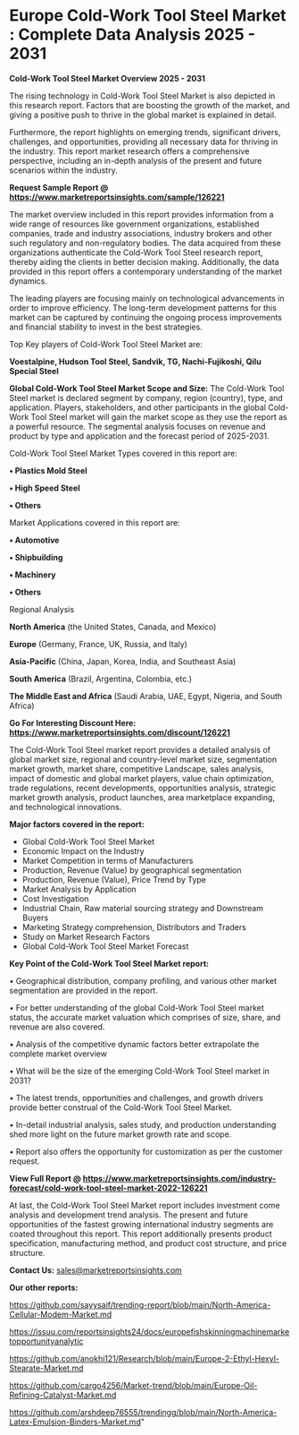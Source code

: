 # Europe Cold-Work Tool Steel Market : Complete Data Analysis 2025 - 2031

<Strong> Cold-Work Tool Steel Market Overview 2025 - 2031</strong>

The rising technology in Cold-Work Tool Steel Market is also depicted in this research report. Factors that are boosting the growth of the market, and giving a positive push to thrive in the global market is explained in detail.

Furthermore, the report highlights on emerging trends, significant drivers, challenges, and opportunities, providing all necessary data for thriving in the industry. This report market research offers a comprehensive perspective, including an in-depth analysis of the present and future scenarios within the industry.

<strong>Request Sample Report @ <a href=https://www.marketreportsinsights.com/sample/126221>https://www.marketreportsinsights.com/sample/126221</a></strong>

The market overview included in this report provides information from a wide range of resources like government organizations, established companies, trade and industry associations, industry brokers and other such regulatory and non-regulatory bodies. The data acquired from these organizations authenticate the Cold-Work Tool Steel research report, thereby aiding the clients in better decision making. Additionally, the data provided in this report offers a contemporary understanding of the market dynamics.

The leading players are focusing mainly on technological advancements in order to improve efficiency. The long-term development patterns for this market can be captured by continuing the ongoing process improvements and financial stability to invest in the best strategies.

Top Key players of Cold-Work Tool Steel Market are:

<strong>Voestalpine, Hudson Tool Steel, Sandvik, TG, Nachi-Fujikoshi, Qilu Special Steel</strong>

<strong><b>Global Cold-Work Tool Steel Market Scope and Size:</b></strong>
The Cold-Work Tool Steel market is declared segment by company, region (country), type, and application. Players, stakeholders, and other participants in the global Cold-Work Tool Steel market will gain the market scope as they use the report as a powerful resource. The segmental analysis focuses on revenue and product by type and application and the forecast period of 2025-2031.

Cold-Work Tool Steel Market Types covered in this report are:

<strong>• Plastics Mold Steel

• High Speed Steel

• Others</strong>

Market Applications covered in this report are:

<strong>• Automotive

• Shipbuilding

• Machinery

• Others</strong> 

Regional Analysis

<strong>North America</strong> (the United States, Canada, and Mexico)

<strong>Europe</strong> (Germany, France, UK, Russia, and Italy)

<strong>Asia-Pacific</strong> (China, Japan, Korea, India, and Southeast Asia)

<strong>South America</strong> (Brazil, Argentina, Colombia, etc.)

<strong>The Middle East and Africa</strong> (Saudi Arabia, UAE, Egypt, Nigeria, and South Africa)

<strong>Go For Interesting Discount Here: <a href=https://www.marketreportsinsights.com/discount/126221>https://www.marketreportsinsights.com/discount/126221</a></strong>

The Cold-Work Tool Steel market report provides a detailed analysis of global market size, regional and country-level market size, segmentation market growth, market share, competitive Landscape, sales analysis, impact of domestic and global market players, value chain optimization, trade regulations, recent developments, opportunities analysis, strategic market growth analysis, product launches, area marketplace expanding, and technological innovations.

<strong><b>Major factors covered in the report:</b></strong>
<ul>
  <li>Global Cold-Work Tool Steel Market </li>
  <li>Economic Impact on the Industry</li>
  <li>Market Competition in terms of Manufacturers</li>
  <li>Production, Revenue (Value) by geographical segmentation</li>
  <li>Production, Revenue (Value), Price Trend by Type</li>
  <li>Market Analysis by Application</li>
  <li>Cost Investigation</li>
  <li>Industrial Chain, Raw material sourcing strategy and Downstream Buyers</li>
  <li>Marketing Strategy comprehension, Distributors and Traders</li>
  <li>Study on Market Research Factors</li>
  <li>Global Cold-Work Tool Steel Market Forecast</li>
</ul>

<strong><b>Key Point of the Cold-Work Tool Steel Market report:</b></strong>

• Geographical distribution, company profiling, and various other market segmentation are provided in the report.

• For better understanding of the global Cold-Work Tool Steel market status, the accurate market valuation which comprises of size, share, and revenue are also covered.

• Analysis of the competitive dynamic factors better extrapolate the complete market overview

• What will be the size of the emerging Cold-Work Tool Steel market in 2031?

• The latest trends, opportunities and challenges, and growth drivers provide better construal of the Cold-Work Tool Steel Market.

• In-detail industrial analysis, sales study, and production understanding shed more light on the future market growth rate and scope.

• Report also offers the opportunity for customization as per the customer request.

<strong><b>View Full Report @ <a href=https://www.marketreportsinsights.com/industry-forecast/cold-work-tool-steel-market-2022-126221>https://www.marketreportsinsights.com/industry-forecast/cold-work-tool-steel-market-2022-126221</a></b></strong>


At last, the Cold-Work Tool Steel Market report includes investment come analysis and development trend analysis. The present and future opportunities of the fastest growing international industry segments are coated throughout this report. This report additionally presents product specification, manufacturing method, and product cost structure, and price structure.

<strong>Contact Us:</strong>
sales@marketreportsinsights.com

<strong>Our other reports:</strong>

<a href=https://github.com/sayysaif/trending-report/blob/main/North-America-Cellular-Modem-Market.md>https://github.com/sayysaif/trending-report/blob/main/North-America-Cellular-Modem-Market.md</a>

<a href=https://issuu.com/reportsinsights24/docs/europefishskinningmachinemarketopportunityanalytic>https://issuu.com/reportsinsights24/docs/europefishskinningmachinemarketopportunityanalytic</a>

<a href=https://github.com/anokhi121/Research/blob/main/Europe-2-Ethyl-Hexyl-Stearate-Market.md>https://github.com/anokhi121/Research/blob/main/Europe-2-Ethyl-Hexyl-Stearate-Market.md</a>

<a href=https://github.com/cargo4256/Market-trend/blob/main/Europe-Oil-Refining-Catalyst-Market.md>https://github.com/cargo4256/Market-trend/blob/main/Europe-Oil-Refining-Catalyst-Market.md</a>

<a href=https://github.com/arshdeep76555/trendingg/blob/main/North-America-Latex-Emulsion-Binders-Market.md>https://github.com/arshdeep76555/trendingg/blob/main/North-America-Latex-Emulsion-Binders-Market.md</a>"
